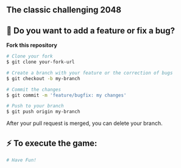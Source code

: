 ## The classic challenging 2048 

## :thinking: Do you want to add a feature or fix a bug?
**Fork this repository**

```bash
# Clone your fork
$ git clone your-fork-url

# Create a branch with your feature or the correction of bugs
$ git checkout -b my-branch

# Commit the changes
$ git commit -m 'feature/bugfix: my changes'

# Push to your branch
$ git push origin my-branch
```

After your pull request is merged, you can delete your branch.

## :zap: To execute the game:

```bash
# Have Fun!
```
